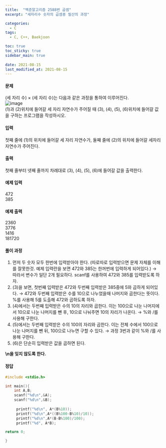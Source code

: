 ```yaml
---
title:  "백준알고리즘 2588번 곱셈"
excerpt: "세자리수 숫자의 곱셈중 필산의 과정"

categories:
  - C
tags:
  - C, C++, Baekjoon

toc: true
toc_sticky: true
sidebar_main: true
 
date: 2021-08-15
last_modified_at: 2021-08-15
---
```

#### 문제
 (세 자리 수) × (세 자리 수)는 다음과 같은 과정을 통하여 이루어진다.<br>
 ![image](https://user-images.githubusercontent.com/84630434/129470614-2ef74017-0415-42ec-b3b4-7fb203c80980.png)<br>
 (1)과 (2)위치에 들어갈 세 자리 자연수가 주어질 때 (3), (4), (5), (6)위치에 들어갈 값을 구하는 프로그램을 작성하시오.

#### 입력
 첫째 줄에 (1)의 위치에 들어갈 세 자리 자연수가, 둘째 줄에 (2)의 위치에 들어갈 세자리 자연수가 주어진다.

#### 출력
 첫째 줄부터 넷째 줄까지 차례대로 (3), (4), (5), (6)에 들어갈 값을 출력한다.

#### 예제 입력
 472<br>
 385

#### 예제 출력
 2360<Br>
 3776<Br>
 1416<Br>
 181720

#### 풀이 과정

1. 먼저 두 숫자 모두 한번에 입력받아야 한다. (따로따로 입력받으면 문제 자체를 이해를 잘못한것.
예제 입력란을 보면 472와 385는 한꺼번에 입력하게 되어있다.)
→ 따라서 변수가 일단 2개 필요하다. scanf를 사용하여 472와 385를 입력받도록 하자.
2. (3)을 보면, 첫번쨰 입력받은 472와 두번째 입력받은 385중에 5와 곱하게 되어있다.
→ 472와 두번째 입력받은 수를 10으로 나누었을때 나머지와 곱한다는 뜻이다. %를 사용해 5를 도출해 472와 곱하도록 하자.
3. (4)에서는 두번째 입력받은 수의 10의 자리와 곱한다. 이는 100으로 나눈 나머지에서 10으로 나눈 나머지를 뺀 후, 10으로 나눠주면 10의 자리가 나온다.
→ %와 /를 사용해 구한다.
4. (5)에서는 두번째 입력받은 수의 100의 자리와 곱한다. 이는 전체 수에서 100으로 나눈 나머지를 뺀 뒤, 100으로 나누면 구할 수 있다. 
→ 과정 3번과 같이 %와 /를 사용해 구한다.
5. (6)은 단순히 입력받은 값을 곱하면 된다. 

**\n을 잊지 않도록 한다.**

#### 정답  

```c
#include <stdio.h>

int main(){
    int A,B;
    scanf("%d\n",&A);
    scanf("%d\n",&B);
    
     printf("%d\n", A*(B%10));
     printf("%d\n",A*((B%100-B%10)/10));
     printf("%d\n",A*(B-B%100)/100);
     printf("%d", A*B);

return 0;

}
```

